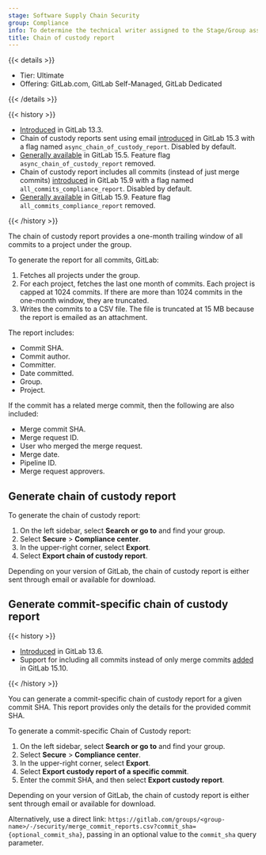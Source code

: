 ```yaml
---
stage: Software Supply Chain Security
group: Compliance
info: To determine the technical writer assigned to the Stage/Group associated with this page, see https://handbook.gitlab.com/handbook/product/ux/technical-writing/#assignments
title: Chain of custody report
---
```


{{< details >}}

- Tier: Ultimate
- Offering: GitLab.com, GitLab Self-Managed, GitLab Dedicated

{{< /details >}}

{{< history >}}

- [Introduced](https://gitlab.com/gitlab-org/gitlab/-/issues/213364) in GitLab 13.3.
- Chain of custody reports sent using email [introduced](https://gitlab.com/gitlab-org/gitlab/-/issues/342594) in GitLab 15.3 with a flag named `async_chain_of_custody_report`. Disabled by default.
- [Generally available](https://gitlab.com/gitlab-org/gitlab/-/issues/370100) in GitLab 15.5. Feature flag `async_chain_of_custody_report` removed.
- Chain of custody report includes all commits (instead of just merge commits) [introduced](https://gitlab.com/gitlab-org/gitlab/-/issues/267601) in GitLab 15.9 with a flag named `all_commits_compliance_report`. Disabled by default.
- [Generally available](https://gitlab.com/gitlab-org/gitlab/-/merge_requests/112092) in GitLab 15.9. Feature flag `all_commits_compliance_report` removed.

{{< /history >}}

The chain of custody report provides a one-month trailing window of all commits to a project under the group.

To generate the report for all commits, GitLab:

1. Fetches all projects under the group.
1. For each project, fetches the last one month of commits. Each project is capped at 1024 commits. If there are more than
   1024 commits in the one-month window, they are truncated.
1. Writes the commits to a CSV file. The file is truncated at 15 MB because the report is emailed as an attachment.

The report includes:

- Commit SHA.
- Commit author.
- Committer.
- Date committed.
- Group.
- Project.

If the commit has a related merge commit, then the following are also included:

- Merge commit SHA.
- Merge request ID.
- User who merged the merge request.
- Merge date.
- Pipeline ID.
- Merge request approvers.

## Generate chain of custody report

To generate the chain of custody report:

1. On the left sidebar, select **Search or go to** and find your group.
1. Select **Secure** > **Compliance center**.
1. In the upper-right corner, select **Export**.
1. Select **Export chain of custody report**.

Depending on your version of GitLab, the chain of custody report is either sent through email or available for download.

## Generate commit-specific chain of custody report

{{< history >}}

- [Introduced](https://gitlab.com/gitlab-org/gitlab/-/issues/267629) in GitLab 13.6.
- Support for including all commits instead of only merge commits [added](https://gitlab.com/gitlab-org/gitlab/-/issues/393446) in GitLab 15.10.

{{< /history >}}

You can generate a commit-specific chain of custody report for a given commit SHA. This report provides only the
details for the provided commit SHA.

To generate a commit-specific Chain of Custody report:

1. On the left sidebar, select **Search or go to** and find your group.
1. Select **Secure** > **Compliance center**.
1. In the upper-right corner, select **Export**.
1. Select **Export custody report of a specific commit**.
1. Enter the commit SHA, and then select **Export custody report**.

Depending on your version of GitLab, the chain of custody report is either sent through email or available for download.

Alternatively, use a direct link: `https://gitlab.com/groups/<group-name>/-/security/merge_commit_reports.csv?commit_sha={optional_commit_sha}`,
passing in an optional value to the `commit_sha` query parameter.

